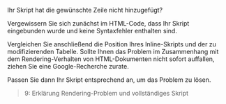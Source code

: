 Ihr Skript hat die gewünschte Zeile nicht hinzugefügt?

Vergewissern Sie sich zunächst im HTML-Code, dass Ihr Skript eingebunden wurde und keine Syntaxfehler enthalten sind.

Vergleichen Sie anschließend die Position Ihres Inline-Skripts und der zu modifizierenden Tabelle.
Sollte Ihnen das Problem im Zusammenhang mit dem Rendering-Verhalten von HTML-Dokumenten nicht sofort auffallen, 
ziehen Sie eine Google-Recherche zurate.

Passen Sie dann Ihr Skript entsprechend an, um das Problem zu lösen.

>9: Erklärung Rendering-Problem und vollständiges Skript

